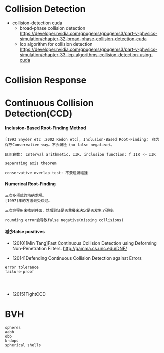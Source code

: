 # Collision Detection

- collision-detection cuda
  - broad-phase collision detection https://developer.nvidia.com/gpugems/gpugems3/part-v-physics-simulation/chapter-32-broad-phase-collision-detection-cuda
  - lcp algorithm for collision detection https://developer.nvidia.com/gpugems/gpugems3/part-v-physics-simulation/chapter-33-lcp-algorithms-collision-detection-using-cuda



# Collision Response




# Continuous Collision Detection(CCD)

#### Inclusion-Based Root-Finding Method
```
[1993 Snyder etc ,2002 Redon etc], Inclusion-Based Root-Finding： 称为保守Conservative way。不会漏检（no false negative）。
```
```
区间算数： Interval arithmetic. IIR. inclusion function: f IIR -> IIR 
```

```
separating axis theorem
```

```
conservative overlap test: 不要遗漏碰撞
```

#### Numerical Root-Finding
```
三次多项式的精确求解。 
[1997]年的方法最受欢迎。

三次方程用来找到共面，然后验证是否重叠来决定是否发生了碰撞。

rounding error会导致false negative(missing collisions)

```

#### 减少false positives
- [2010][Min Tang]Fast Continuous Collision Detection using Deforming Non-Penetration Filters. http://gamma.cs.unc.edu/DNF/

- [2014]Defending Continuous Collision Detection against Errors
```
error tolerance
failure-proof




```

- [2015]TightCCD




# BVH

```
spheres
aabb
obb
k-dops
spherical shells
```

